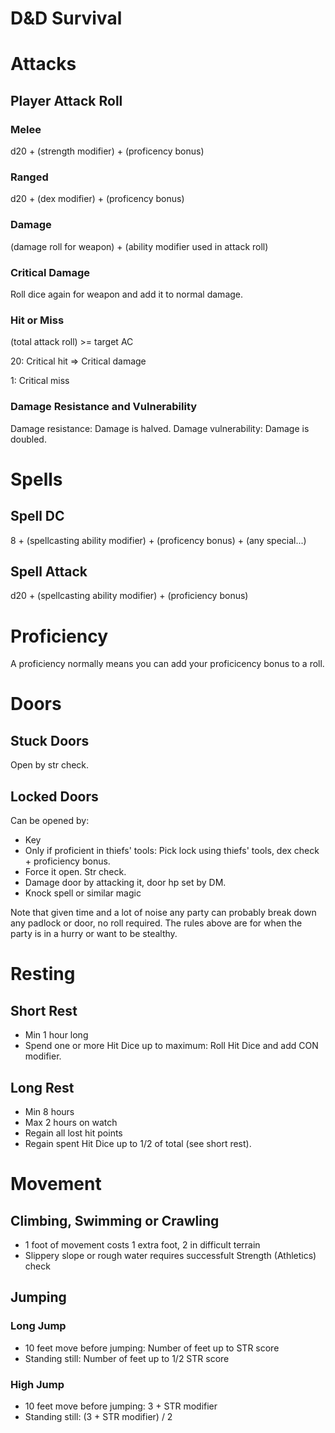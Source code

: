 # D&D Survival

# Attacks
## Player Attack Roll
### Melee
d20 + (strength modifier) + (proficency bonus)

### Ranged
d20 + (dex modifier) + (proficency bonus)

### Damage
(damage roll for weapon) + (ability modifier used in attack roll)

### Critical Damage
Roll dice again for weapon and add it to normal damage.

### Hit or Miss
(total attack roll) >= target AC

20: Critical hit => Critical damage

1: Critical miss

### Damage Resistance and Vulnerability
Damage resistance: Damage is halved.
Damage vulnerability: Damage is doubled.

# Spells
## Spell DC
8 + (spellcasting ability modifier) + (proficency bonus) + (any special...)

## Spell Attack
d20 + (spellcasting ability modifier) + (proficiency bonus)

# Proficiency
A proficiency normally means you can add your proficicency bonus to a roll.

# Doors
## Stuck Doors
Open by str check.

## Locked Doors
Can be opened by:
* Key
* Only if proficient in thiefs' tools: Pick lock using thiefs' tools, dex check + proficiency bonus.
* Force it open. Str check.
* Damage door by attacking it, door hp set by DM.
* Knock spell or similar magic

Note that given time and a lot of noise any party can probably break down any padlock or door, no roll required. The rules above are for when the party is in a hurry or want to be stealthy.

# Resting
## Short Rest
* Min 1 hour long
* Spend one or more Hit Dice up to maximum: Roll Hit Dice and add CON modifier.

## Long Rest
* Min 8 hours
* Max 2 hours on watch
* Regain all lost hit points
* Regain spent Hit Dice up to 1/2 of total (see short rest).

# Movement
## Climbing, Swimming or Crawling
* 1 foot of movement costs 1 extra foot, 2 in difficult terrain
* Slippery slope or rough water requires successfult Strength (Athletics) check

## Jumping
### Long Jump
* 10 feet move before jumping: Number of feet up to STR score
* Standing still: Number of feet up to 1/2 STR score
### High Jump
* 10 feet move before jumping: 3 + STR modifier
* Standing still: (3 + STR modifier) / 2

